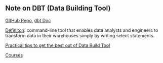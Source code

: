 ## Note on DBT (Data Building Tool)

[GitHub Repo](https://github.com/dbt-labs/dbt-core), [dbt Doc](https://docs.getdbt.com/docs/introduction)

[Definiton](https://medium.com/the-telegraph-engineering/dbt-a-new-way-to-handle-data-transformation-at-the-telegraph-868ce3964eb4): command-line tool that enables data analysts and engineers to transform data in their warehouses simply by writing select statements.

[Practical tips to get the best out of Data Build Tool](https://medium.com/photobox-technology-product-and-design/practical-tips-to-get-the-best-out-of-data-building-tool-dbt-part-1-8cfa21ef97c5)

[Courses](https://courses.getdbt.com/collections)
